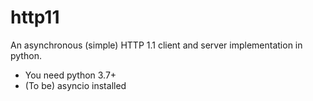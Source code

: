 # http11
An asynchronous (simple) HTTP 1.1 client and server implementation in python.

- You need python 3.7+
- (To be) asyncio installed